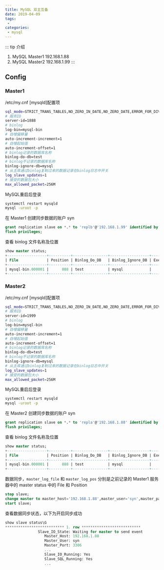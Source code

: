 ```yaml
---
title: MySQL 双主互备
date: 2019-04-09
tags:
 - 
categories:
 - mysql
---
```


::: tip 介绍
1. MySQL Master1 192.168.1.88
2. MySQL Master2 192.168.1.99
:::
## Config
### Master1
/etc/my.cnf  [mysqld]配置项
```bash
sql_mode=STRICT_TRANS_TABLES,NO_ZERO_IN_DATE,NO_ZERO_DATE,ERROR_FOR_DIVISION_BY_ZERO,NO_AUTO_CREATE_USER,NO_ENGINE_SUBSTITUTION
# 服务ID
server-id=1888
# binlog
log-bin=mysql-bin
# 自增偏移量
auto-increment-increment=1
# 自增起始值
auto-increment-offset=1
# binlog记录的数据库名称
binlog-do-db=test
# binlog不记录的数据库名称
binlog-ignore-db=mysql
# 从主库通过binlog复制过来的数据记录在binlog日志中开关
log_slave_updates=1
# 接受的数据包大小
max_allowed_packet=256M
```
MySQL重启后登录
```bash
systemctl restart mysqld
mysql -uroot -p
```
在 Master1 创建同步数据的账户 syn
```sql
grant replication slave on *.* to 'replb'@'192.168.1.99' identified by 'syn@b1';
flush privileges;
```
查看 binlog 文件名称及位置
```sql
show master status;
+------------------+----------+----------------+------------------+-------------------+
| File             | Position | Binlog_Do_DB   | Binlog_Ignore_DB | Executed_Gtid_Set |
+------------------+----------+----------------+------------------+-------------------+
| mysql-bin.000001 |      888 | test           | mysql            |                   |
+------------------+----------+----------------+------------------+-------------------+

```

### Master2
/etc/my.cnf [mysqld]配置项
```bash
sql_mode=STRICT_TRANS_TABLES,NO_ZERO_IN_DATE,NO_ZERO_DATE,ERROR_FOR_DIVISION_BY_ZERO,NO_AUTO_CREATE_USER,NO_ENGINE_SUBSTITUTION
# 服务ID
server-id=1999
# binlog
log-bin=mysql-bin
# 自增偏移量
auto-increment-increment=1
# 自增起始值
auto-increment-offset=1
# binlog记录的数据库名称
binlog-do-db=test
# binlog不记录的数据库名称
binlog-ignore-db=mysql
# 从主库通过binlog复制过来的数据记录在binlog日志中开关
log_slave_updates=1
# 接受的数据包大小
max_allowed_packet=256M
```
MySQL重启后登录
```bash
systemctl restart mysqld
mysql -uroot -p
```
在 Master2 创建同步数据的账户 syn
```sql
grant replication slave on *.* to 'repla'@'192.168.1.88' identified by 'syn@a1';
flush privileges;
```
查看 binlog 文件名称及位置
```sql
show master status;
+------------------+----------+----------------+------------------+-------------------+
| File             | Position | Binlog_Do_DB   | Binlog_Ignore_DB | Executed_Gtid_Set |
+------------------+----------+----------------+------------------+-------------------+
| mysql-bin.000001 |      888 | test           | mysql            |                   |
+------------------+----------+----------------+------------------+-------------------+

```
数据同步，`master_log_file` 和 `master_log_pos` 分别是之前记录的 Master1 服务器中的 master status 中的 File 和 Position
```sql
stop slave;
change master to master_host='192.168.1.88',master_user='syn',master_password='syn@b1',master_log_file='mysql-bin.000001',master_log_pos=888;
start slave;
```
查看数据同步状态，以下为开启同步成功
```sql
show slave status\G
*************************** 1. row ***************************
               Slave_IO_State: Waiting for master to send event
                  Master_Host: 192.168.1.88
                  Master_User: syn
                  Master_Port: 3306
                  ...
                  Slave_IO_Running: Yes
                  Slave_SQL_Running: Yes
                  ...
```
